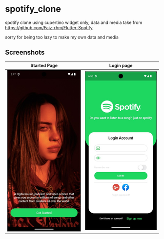 # spotify_clone

spotify clone using cupertino widget only, 
data and media take from https://github.com/Faiz-rhm/Flutter-Spotify

sorry for being too lazy to make my own data and media

## Screenshots

| Started Page                   | Login page                     |
|--------------------------------|--------------------------------|
| ![alt text](preview/start.jpg) | ![alt text](preview/login.jpg) |
